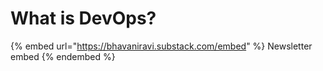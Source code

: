 # What is DevOps?



{% embed url="https://bhavaniravi.substack.com/embed" %}
Newsletter embed
{% endembed %}
